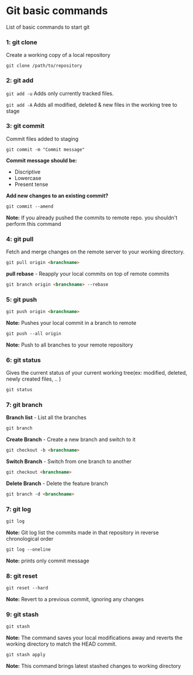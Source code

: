 # Git basic commands
List of basic commands to start git

### 1: git clone

Create a working copy of a local repository

`git clone /path/to/repository`


### 2: git add

`git add -u` Adds only currently tracked files.

`git add -A` Adds all modified, deleted & new files in the working tree to stage

### 3: git commit
Commit files added to staging

`git commit -m "Commit message"`

**Commit message should be:**
* Discriptive
* Lowercase
* Present tense

**Add new changes to an existing commit?**

```html
git commit --amend
```
**Note:** If you already pushed the commits to remote repo. you shouldn't perform this command

### 4: git pull

Fetch and merge changes on the remote server to your working directory.

```html
git pull origin <branchname>
```

**pull rebase** - Reapply your local commits on top of remote commits
```html
git branch origin <branchname> --rebase
```

### 5: git push
```html
git push origin <branchname>
```
**Note:** Pushes your local commit in a branch to remote

```html
git push --all origin
```
**Note:** Push to all branches to your remote repository

### 6: git status

Gives the current status of your current working tree(ex: modified, deleted, newly created files, .. )

```html
git status
```

### 7: git branch

**Branch list** - List all the branches
```html
git branch
```

**Create Branch** - Create a new branch and switch to it
```html
git checkout -b <branchname>
```

**Switch Branch** - Switch from one branch to another
```html
git checkout <branchname>
```

**Delete Branch** - Delete the feature branch
```html
git branch -d <branchname>
```

### 7: git log

```html
git log
```
**Note:** Git log list the commits made in that repository in reverse chronological order

```html
git log --oneline
```
**Note:** prints only commit message


### 8: git reset

```html
git reset --hard
```
**Note:** Revert to a previous commit, ignoring any changes


### 9: git stash

```html
git stash
```
**Note:** The command saves your local modifications away and reverts the working directory to match the HEAD commit.


```html
git stash apply
```
**Note:** This command brings latest stashed changes to working directory
